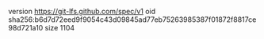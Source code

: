 version https://git-lfs.github.com/spec/v1
oid sha256:b6d7d72eed9f9054c43d09845ad77eb75263985387f01872f8817ce98d721a10
size 1104

